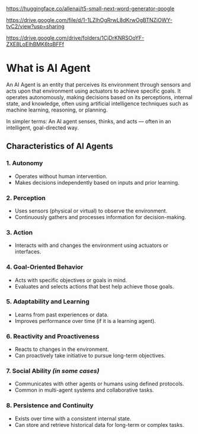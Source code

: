 https://huggingface.co/allenai/t5-small-next-word-generator-qoogle

https://drive.google.com/file/d/1-1LZlhOgRrwL8dKrwOgBTNZiOWY-tvC2/view?usp=sharing

https://drive.google.com/drive/folders/1CjDrKNRSOoYF-ZXE8LoEIhBMK6tqBFFf

# What is AI Agent
An AI Agent is an entity that perceives its environment through sensors and acts upon that environment using actuators to achieve specific goals. It operates autonomously, making decisions based on its perceptions, internal state, and knowledge, often using artificial intelligence techniques such as machine learning, reasoning, or planning.

In simpler terms:
An AI agent senses, thinks, and acts — often in an intelligent, goal-directed way.


## Characteristics of AI Agents

### 1. Autonomy
- Operates without human intervention.
- Makes decisions independently based on inputs and prior learning.

### 2. Perception
- Uses sensors (physical or virtual) to observe the environment.
- Continuously gathers and processes information for decision-making.

### 3. Action
- Interacts with and changes the environment using actuators or interfaces.

### 4. Goal-Oriented Behavior
- Acts with specific objectives or goals in mind.
- Evaluates and selects actions that best help achieve those goals.

### 5. Adaptability and Learning
- Learns from past experiences or data.
- Improves performance over time (if it is a learning agent).

### 6. Reactivity and Proactiveness
- Reacts to changes in the environment.
- Can proactively take initiative to pursue long-term objectives.

### 7. Social Ability *(in some cases)*
- Communicates with other agents or humans using defined protocols.
- Common in multi-agent systems and collaborative tasks.

### 8. Persistence and Continuity
- Exists over time with a consistent internal state.
- Can store and retrieve historical data for long-term or complex tasks.
